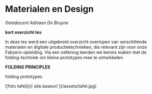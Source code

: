 # Materialen en Design
_Gastdocent Adriaan De Bruyne_

**kort overzicht les**

In deze les werd een uitgebreid overzicht overlopen van verschillende materialen en digitale productietechnieken, die relevant zijn voor onze Fabzero-opleiding.
Via een oefening leerden we kennis maken met de folding-techniek om kleine prototypes mee te ontwikkelen.


**FOLDING PRINCIPLES**

folding prototypes

![foto tafel]({{ site.baseurl }}/assets/tafel.jpg)

